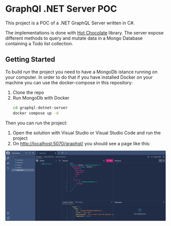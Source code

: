 # GraphQl .NET Server POC

This project is a POC of a .NET GraphQL Server written in C#. 

The implementations is done with [Hot Chocolate](https://chillicream.com/docs/hotchocolate/) library.
The server expose different methods to query and mutate data in a Mongo Database containing a Todo list collection.

## Getting Started
To build run the project you need to have a MongoDb istance running on your computer. 
In order to do that if you have installed Docker on your machine you can use the docker-compose in this repository:
1. Clone the repo
2. Run MongoDb with Docker
   ```sh
   cd graphql-dotnet-server
   docker compose up -d
   ```

Then you can run the project:
1. Open the solution with Visual Studio or Visual Studio Code and run the project
2. On [http://localhost:5070/graphql/](http://localhost:5070/graphql/) you should see a page like this:
<img src="images/screenshots/screen_1.png" alt="Screenshot" >
